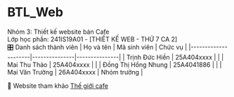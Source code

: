 # BTL_Web
Nhóm 3: Thiết kế website bán Cafe<br>
Lớp học phần: 241IS19A01 - [THIẾT KẾ WEB - THỨ 7 CA 2] <br>
🎛️ Danh sách thành viên
| Họ và tên           | Mã sinh viên  | Chức vụ       |
|---------------------|---------------|---------------|
| Trịnh Đức Hiền      | 25A404xxxx    |               |
| Mai Thu Thảo       | 25A404xxxx    |               |
| Đồng Thị Hồng Nhung | 25A4041886    |               |
| Mai Văn Trường      | 26A404xxxx    | Nhóm trưởng   |

🫧 Website tham khảo
[Thế giới cafe](https://cafe.net.vn/)

